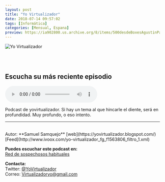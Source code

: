 ```yaml
---
layout: post
title: "Yo Virtualizador"
date: 2018-07-14 09:57:02
tags: [Informática]
categories: [Mensual, Espana]
preview: https://ia902800.us.archive.org/8/items/500desdeBoxesAgustinPalmeiro/300-SamuelBlzquez.jpg
---
```


![Yo Virtualizador](https://ia902800.us.archive.org/8/items/500desdeBoxesAgustinPalmeiro/500-SamuelBlzquez.jpg)

<br/>
<br/>

## Escucha su más reciente episodio

<!--reproductor-feed=http://www.ivoox.com/yo-virtualizador_fg_f1563806_filtro_1.xml-->
<!--reproductor-start-->
<audio id="audio" preload="auto" controls="" src="http://www.ivoox.com/yovirtualizador-1x17-respuestas-a-25-nipegun_mf_29833610_feed_1.mp3"></audio>
<!--reproductor-end-->

Podcast de yovirtualizador.
Si hay un tema al que hincarle el diente, será en profundidad. Muy profundo, o eso intento.

_ _ _

<br>
Autor: **Samuel Samquejo**  
[web](https://yovirtualizador.blogspot.com/)  
[Feed](http://www.ivoox.com/yo-virtualizador_fg_f1563806_filtro_1.xml)  


**Puedes escuchar este podcast en:**  
[Red de sospechosos habituales](https://www.ivoox.com/podcast-red-sospechosos-habituales_sq_f1564393_1.html)  


**Contacta:**  
 Twitter: [@YoVirtualizador](https://twitter.com/YoVirtualizador)  
Correo: [Virtualizadoryo@gmail.com](mailto:Virtualizadoryo@gmail.com)  
